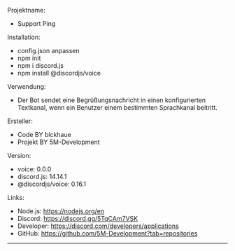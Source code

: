Projektname:
- Support Ping

Installation: 
- config.json anpassen
- npm init
- npm i discord.js
- npm install @discordjs/voice

Verwendung:
- Der Bot sendet eine Begrüßungsnachricht in einen konfigurierten Textkanal, wenn ein Benutzer einem bestimmten Sprachkanal beitritt.

Ersteller:
- Code BY blckhaue
- Projekt BY 5M-Development

Version:
- voice: 0.0.0
- discord.js: 14.14.1
- @discordjs/voice: 0.16.1

Links:
- Node.js: https://nodejs.org/en
- Discord: https://discord.gg/5TqCAm7VSK
- Developer: https://discord.com/developers/applications
- GitHub:  https://github.com/5M-Development?tab=repositories
--------------------------------------------------------------------